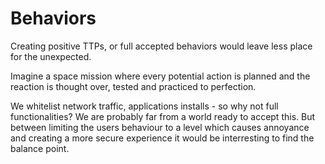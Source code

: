 # Behaviors

Creating positive TTPs, or full accepted behaviors would leave less place for the unexpected. 

Imagine a space mission where every potential action is planned and the reaction is thought over, tested and practiced to perfection. 

We whitelist network traffic, applications installs - so why not full functionalities? We are probably far from a world ready to accept this. But between limiting the users 
behaviour to a level which causes annoyance and creating a more secure experience it would be interresting to find the balance point.
